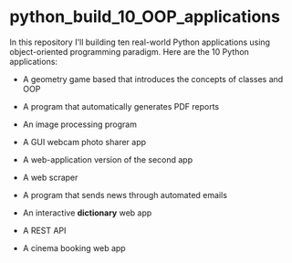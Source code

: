 # python_build_10_OOP_applications 

In this repository I'll building ten real-world Python applications using object-oriented programming paradigm. Here are the 10 Python applications:

- A geometry game based that introduces the concepts of classes and OOP

- A program that automatically generates PDF reports

- An image processing program

- A GUI webcam photo sharer app

- A web-application version of the second app

- A web scraper

- A program that sends news through automated emails

- An interactive **dictionary** web app

- A REST API

- A cinema booking web app
